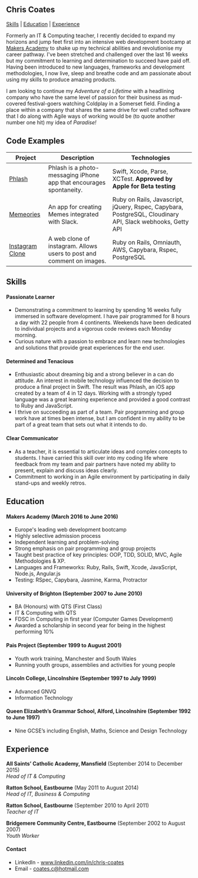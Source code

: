 ## Chris Coates
[Skills](#Skills) | [Education](#Education) | [Experience](#Experience)

Formerly an IT & Computing teacher, I recently decided to expand my horizons and jump feet first into an intensive web development bootcamp at [Makers Academy](http://www.makersacademy.com) to shake up my technical abilities and revolutionise my career pathway. I've been stretched and challenged over the last 16 weeks but my commitment to learning and determination to succeed have paid off. Having been introduced to new languages, frameworks and development methodologies, I now live, sleep and breathe code and am passionate about using my skills to produce amazing products.

I am looking to continue my *Adventure of a Lifetime* with a headlining company who have the same level of passion for their business as mud-covered festival-goers watching Coldplay in a Somerset field. Finding a place within a company that shares the same drive for well crafted software that I do along with Agile ways of working would be (to quote another number one hit) my idea of *Paradise!*

## Code Examples
| Project                 | Description             | Technologies            |
|-------------------------|-------------------------|-------------------------|
| [Phlash](https://github.com/chriscoates/phlash) | Phlash is a photo-messaging iPhone app that encourages spontaneity. | Swift, Xcode, Parse, XCTest. **Approved by Apple for Beta testing** |
| [Memeories](https://github.com/chriscoates/memeories) | An app for creating Memes integrated with Slack.   | Ruby on Rails, Javascript, jQuery, Rspec, Capybara, PostgreSQL, Cloudinary API, Slack webhooks, Getty API              |
| [Instagram Clone](https://github.com/chriscoates/instagram-challenge) | A web clone of instagram. Allows users to post and comment on images. | Ruby on Rails, Omniauth, AWS, Capybara, Rspec, PostgreSQL |

## <a name="Skills">Skills</a>

#### Passionate Learner

- Demonstrating a commitment to learning by spending 16 weeks fully immersed in software development. I have pair programmed for 8 hours a day with 22 people from 4 continents. Weekends have been dedicated to individual projects and a vigorous code reviews each Monday morning.
- Curious nature with a passion to embrace and learn new technologies and solutions that provide great experiences for the end user.

#### Determined and Tenacious
- Enthusiastic about dreaming big and a strong believer in a can do attitude. An interest in mobile technology influenced the decision to produce a final project in Swift. The result was Phlash, an iOS app created by a team of 4 in 12 days. Working with a strongly typed language was a great learning experience and provided a good contrast to Ruby and JavaScript.
- I thrive on succeeding as part of a team. Pair programming and group work have at times been intense, but I am confident in my ability to be part of a great team that sets out what it intends to do.

#### Clear Communicator

- As a teacher, it is essential to articulate ideas and complex concepts to students. I have carried this skill over into my coding life where feedback from my team and pair partners have noted my ability to present, explain and discuss ideas clearly.
- Commitment to working in an Agile environment by participating in daily stand-ups and weekly retros.

## <a name="Education">Education</a>

#### Makers Academy (March 2016 to June 2016)

- Europe's leading web development bootcamp
- Highly selective admission process
- Independent learning and problem-solving
- Strong emphasis on pair programming and group projects
- Taught best practice of key principles: OOP, TDD, SOLID, MVC, Agile Methodologies & XP.
- Languages and Frameworks: Ruby, Rails, Swift, Xcode, JavaScript, Node.js, Angular.js
- Testing: RSpec, Capybara, Jasmine, Karma, Protractor

#### University of Brighton (September 2007 to June 2010)

- BA (Honours) with QTS (First Class)
- IT & Computing with QTS
- FDSC in Computing in first year (Computer Games Development)
- Awarded a scholarship in second year for being in the highest performing 10%

#### Pais Project (September 1999 to August 2001)

- Youth work training, Manchester and South Wales
- Running youth groups, assemblies and activities for young people

#### Lincoln College, Lincolnshire (September 1997 to July 1999)

- Advanced GNVQ
- Information Technology

#### Queen Elizabeth’s Grammar School, Alford, Lincolnshire (September 1992 to June 1997)

- Nine GCSE’s including English, Maths, Science and Design Technology

## <a name="Experience">Experience</a>

**All Saints’ Catholic Academy, Mansfield** (September 2014 to December 2015)    
*Head of IT & Computing*

**Ratton School, Eastbourne** (May 2011 to August 2014)   
*Head of IT, Business & Computing*

**Ratton School, Eastbourne** (September 2010 to April 2011)   
*Teacher of IT*

**Bridgemere Community Centre, Eastbourne** (September 2002 to August 2007)   
*Youth Worker*

#### Contact

- LinkedIn - www.linkedin.com/in/chris-coates
- Email - coates.c@hotmail.com
